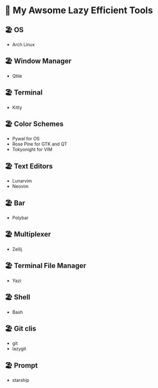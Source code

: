 # 🚀 My Awsome Lazy Efficient Tools

## 🏖️ OS
- Arch Linux
  
## 🏖️ Window Manager 
- Qtile
  
## 🏖️ Terminal
- Kitty

## 🏖️  Color Schemes
- Pywal for OS 
- Rose Pine for GTK and QT
- Tokyonight for VIM

## 🏖️ Text Editors
- Lunarvim
- Neovim 

## 🏖️ Bar
- Polybar

## 🏖️ Multiplexer
- Zellij

## 🏖️ Terminal File Manager
- Yazi

## 🏖️ Shell
- Bash
  
## 🏖️ Git clis
- git
- lazygit

## 🏖️ Prompt
- starship
